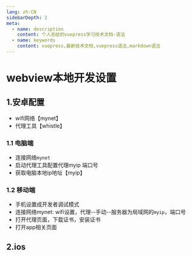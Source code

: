 ```yaml
---
lang: zh-CN
sidebarDepth: 2
meta:
  - name: description
    content: 个人总结的vuepress学习技术文档-语法
  - name: keywords
    content: vuepress,最新技术文档,vuepress语法,markdown语法
---
```


# webview本地开发设置

## 1.安卓配置

- wifi网络【mynet】
- 代理工具【whistle】

### 1.1 电脑端

- 连接网络`mynet`
- 启动代理工具配置代理myip 端口号
- 获取电脑本地ip地址【myip】

### 1.2 移动端

- 手机设置成开发者调试模式
- 连接网络mynet: wifi设置，代理--手动--服务器为局域网的`myip`，端口号
- 打开代理页面，下载证书，安装证书
- 打开app相关页面

## 2.ios
